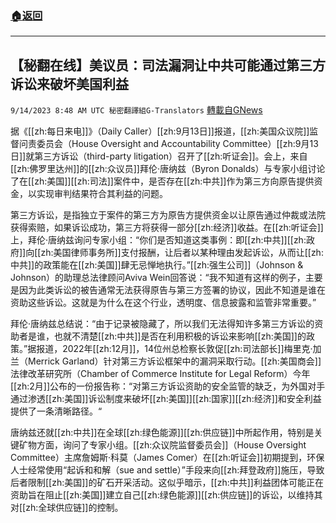 ###  [:house:返回](README.md)
---


## 【秘翻在线】美议员：司法漏洞让中共可能通过第三方诉讼来破坏美国利益
`9/14/2023 8:48 AM UTC 秘密翻譯組G-Translators` [轉載自GNews](https://gnews.org/articles/1689190)

据《[[zh:每日来电]]》（Daily Caller）[[zh:9月13日]]报道，[[zh:美国众议院]]监督问责委员会（House Oversight and Accountability Committee）[[zh:9月13日]]就第三方诉讼（third-party litigation）召开了[[zh:听证会]]。会上，来自[[zh:佛罗里达州]]的[[zh:众议员]]拜伦·唐纳兹（Byron Donalds）与专家小组讨论了在[[zh:美国]][[zh:司法]]案件中，是否存在[[zh:中共]]作为第三方向原告提供资金，以实现审判结果符合其利益的问题。

第三方诉讼，是指独立于案件的第三方为原告方提供资金以让原告通过仲裁或法院获得索赔，如果诉讼成功，第三方将获得一部分[[zh:经济]]收益。在[[zh:听证会]]上，拜伦·唐纳兹询问专家小组：“你们是否知道这类事例：即[[zh:中共]][[zh:政府]]向[[zh:美国律师事务所]]支付报酬，让后者以某种理由发起诉讼，从而让[[zh:中共]]的政策能在[[zh:美国]]肆无忌惮地执行。”[[zh:强生公司]]（Johnson & Johnson）的助理总法律顾问Aviva Wein回答说：“我不知道有这样的例子，主要是因为此类诉讼的被告通常无法获得原告与第三方签署的协议，因此不知道是谁在资助这些诉讼。这就是为什么在这个行业，透明度、信息披露和监管非常重要。”

拜伦·唐纳兹总结说：“由于记录被隐藏了，所以我们无法得知许多第三方诉讼的资助者是谁，也就不清楚[[zh:中共]]是否在利用积极的诉讼来影响[[zh:美国]]的政策。”据报道，2022年[[zh:12月]]，14位州总检察长敦促[[zh:司法部长]]梅里克·加兰（Merrick Garland）针对第三方诉讼框架中的漏洞采取行动。[[zh:美国商会]]法律改革研究所（Chamber of Commerce Institute for Legal Reform）今年[[zh:2月]]公布的一份报告称：“对第三方诉讼资助的安全监管的缺乏，为外国对手通过渗透[[zh:美国]]诉讼制度来破坏[[zh:美国]][[zh:国家]][[zh:经济]]和安全利益提供了一条清晰路径。“

唐纳兹还就[[zh:中共]]在全球[[zh:绿色能源]][[zh:供应链]]中所起作用，特别是关键矿物方面，询问了专家小组。[[zh:众议院监督委员会]]（House Oversight Committee）主席詹姆斯·科莫（James Comer）在[[zh:听证会]]初期提到，环保人士经常使用“起诉和和解（sue and settle）”手段来向[[zh:拜登政府]]施压，导致后者限制[[zh:美国]]的矿石开采活动。这似乎暗示，[[zh:中共]]利益团体可能正在资助旨在阻止[[zh:美国]]建立自己[[zh:绿色能源]][[zh:供应链]]的诉讼，以维持其对[[zh:全球供应链]]的控制。
